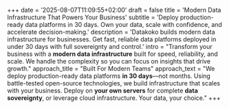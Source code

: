+++
date = '2025-08-07T11:09:55+02:00'
draft = false
title = 'Modern Data Infrastructure That Powers Your Business'
subtitle = 'Deploy production-ready data platforms in 30 days. Own your data, scale with confidence, and accelerate decision-making.'
description = 'Datakoko builds modern data infrastructure for businesses. Get fast, reliable data platforms deployed in under 30 days with full sovereignty and control.'
intro = "Transform your business with a **modern data infrastructure** built for speed, reliability, and scale. We handle the complexity so you can focus on insights that drive growth."
approach_title = "Built For Modern Teams"
approach_text = "We deploy production-ready data platforms **in 30 days**—not months. Using battle-tested open-source technologies, we build infrastructure that scales with your business. Deploy on **your own servers** for complete **data sovereignty**, or leverage cloud infrastructure. Your data, your choice."
+++
